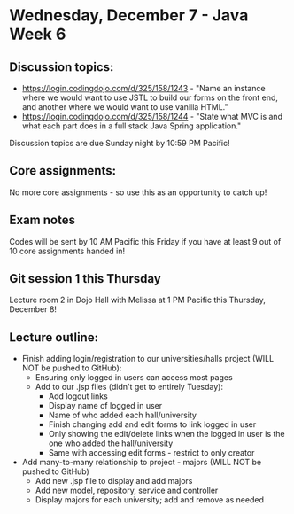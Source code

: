 # Wednesday, December 7 - Java Week 6

## Discussion topics:
- https://login.codingdojo.com/d/325/158/1243 - "Name an instance where we would want to use JSTL to build our forms on the front end, and another where we would want to use vanilla HTML."
- https://login.codingdojo.com/d/325/158/1244 - "State what MVC is and what each part does in a full stack Java Spring application."

Discussion topics are due Sunday night by 10:59 PM Pacific!

## Core assignments:
No more core assignments - so use this as an opportunity to catch up!

## Exam notes
Codes will be sent by 10 AM Pacific this Friday if you have at least 9 out of 10 core assignments handed in!

## Git session 1 this Thursday
Lecture room 2 in Dojo Hall with Melissa at 1 PM Pacific this Thursday, December 8!

## Lecture outline:
- Finish adding login/registration to our universities/halls project (WILL NOT be pushed to GitHub):
    - Ensuring only logged in users can access most pages
    - Add to our .jsp files (didn't get to entirely Tuesday):
        - Add logout links
        - Display name of logged in user
        - Name of who added each hall/university
        - Finish changing add and edit forms to link logged in user
        - Only showing the edit/delete links when the logged in user is the one who added the hall/university
        - Same with accessing edit forms - restrict to only creator
- Add many-to-many relationship to project - majors (WILL NOT be pushed to GitHub)
    - Add new .jsp file to display and add majors
    - Add new model, repository, service and controller
    - Display majors for each university; add and remove as needed